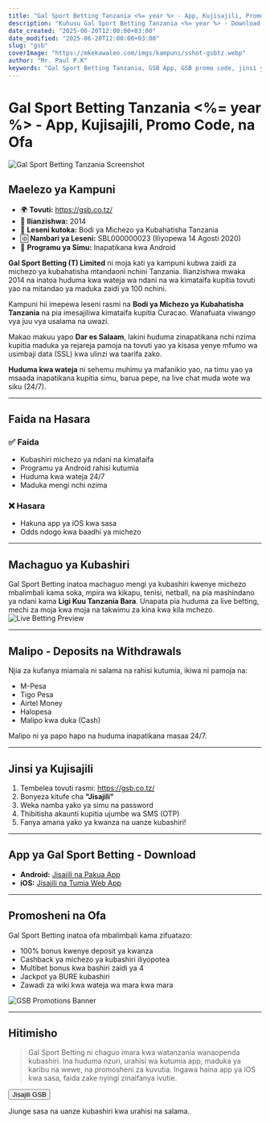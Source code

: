 ```yaml
---
title: "Gal Sport Betting Tanzania <%= year %> - App, Kujisajili, Promo Code, na Ofa"
description: "Kuhusu Gal Sport Betting Tanzania <%= year %> - Download App, msaada wa kujisajili, promo code, na ofa. Ijue kampuni hii kwa undani, faida na hasara za kuitumia."
date_created: "2025-06-20T12:00:00+03:00"
date_modified: "2025-06-20T12:00:00+03:00"
slug: "gsb"
coverImage: "https://mkekawaleo.com/imgs/kampuni/sshot-gsbtz.webp"
author: "Mr. Paul P.K"
keywords: "Gal Sport Betting Tanzania, GSB App, GSB promo code, jinsi ya kujisajili GSB, betting Tanzania"
---
```


# Gal Sport Betting Tanzania <%= year %> - App, Kujisajili, Promo Code, na Ofa
![Gal Sport Betting Tanzania Screenshot](/imgs/kampuni/sshot-gsbtz.webp)

## Maelezo ya Kampuni
- 🌍 **Tovuti:** <a href="/gsb/register" target="_blank" rel="nofollow sponsored">https://gsb.co.tz/</a>  
- 📅 **Ilianzishwa:** 2014  
- 🎰 **Leseni kutoka:** Bodi ya Michezo ya Kubahatisha Tanzania  
- 🆔 **Nambari ya Leseni:** SBL000000023 (Iliyopewa 14 Agosti 2020)  
- 📱 **Programu ya Simu:** Inapatikana kwa Android  

**Gal Sport Betting (T) Limited** ni moja kati ya kampuni kubwa zaidi za michezo ya kubahatisha mtandaoni nchini Tanzania. Ilianzishwa mwaka 2014 na inatoa huduma kwa wateja wa ndani na wa kimataifa kupitia tovuti yao na mitandao ya maduka zaidi ya 100 nchini.  

Kampuni hii imepewa leseni rasmi na **Bodi ya Michezo ya Kubahatisha Tanzania** na pia imesajiliwa kimataifa kupitia Curacao. Wanafuata viwango vya juu vya usalama na uwazi.  

Makao makuu yapo **Dar es Salaam**, lakini huduma zinapatikana nchi nzima kupitia maduka ya rejareja pamoja na tovuti yao ya kisasa yenye mfumo wa usimbaji data (SSL) kwa ulinzi wa taarifa zako.  

**Huduma kwa wateja** ni sehemu muhimu ya mafanikio yao, na timu yao ya msaada inapatikana kupitia simu, barua pepe, na live chat muda wote wa siku (24/7).  

---

## Faida na Hasara

### ✅ Faida
- Kubashiri michezo ya ndani na kimataifa  
- Programu ya Android rahisi kutumia  
- Huduma kwa wateja 24/7  
- Maduka mengi nchi nzima  

### ❌ Hasara
- Hakuna app ya iOS kwa sasa  
- Odds ndogo kwa baadhi ya michezo  

---

## Machaguo ya Kubashiri
Gal Sport Betting inatoa machaguo mengi ya kubashiri kwenye michezo mbalimbali kama soka, mpira wa kikapu, tenisi, netball, na pia mashindano ya ndani kama **Ligi Kuu Tanzania Bara**. Unapata pia huduma za live betting, mechi za moja kwa moja na takwimu za kina kwa kila mchezo.  
![Live Betting Preview](/imgs/kampuni/sshot-gsbtz-live.webp)

---

## Malipo - Deposits na Withdrawals
Njia za kufanya miamala ni salama na rahisi kutumia, ikiwa ni pamoja na:  
- M-Pesa  
- Tigo Pesa  
- Airtel Money  
- Halopesa  
- Malipo kwa duka (Cash)

Malipo ni ya papo hapo na huduma inapatikana masaa 24/7.  

---

## Jinsi ya Kujisajili
1. Tembelea tovuti rasmi: <a href="https://gsb.co.tz/" target="_blank">https://gsb.co.tz/</a>  
2. Bonyeza kitufe cha <strong>"Jisajili"</strong>  
3. Weka namba yako ya simu na password  
4. Thibitisha akaunti kupitia ujumbe wa SMS (OTP)  
5. Fanya amana yako ya kwanza na uanze kubashiri!  

---

## App ya Gal Sport Betting - Download
- <i class="fa-brands fa-android text-success"></i> **Android:** <a href="/gsb/register" target="_blank" rel="nofollow sponsored">Jisajili na Pakua App</a>  
- <i class="fa-brands fa-apple text-secondary"></i> **iOS:** <a href="/gsb/register" target="_blank" rel="nofollow sponsored">Jisajili na Tumia Web App</a>  

---

## Promosheni na Ofa
Gal Sport Betting inatoa ofa mbalimbali kama zifuatazo:  
- 100% bonus kwenye deposit ya kwanza  
- Cashback ya michezo ya kubashiri iliyopotea  
- Multibet bonus kwa bashiri zaidi ya 4  
- Jackpot ya BURE kubashiri  
- Zawadi za wiki kwa wateja wa mara kwa mara  

![GSB Promotions Banner](/imgs/50x-refund-720x405.webp)

---

## Hitimisho
> Gal Sport Betting ni chaguo imara kwa watanzania wanaopenda kubashiri. Ina huduma nzuri, urahisi wa kutumia app, maduka ya karibu na wewe, na promosheni za kuvutia. Ingawa haina app ya iOS kwa sasa, faida zake nyingi zinaifanya ivutie.

<div class="aff-cont">
    <div>
      <button type="button" onclick="window.open('/gsb/register', '_blank')">
        Jisajili GSB
        <i class="fffas fa-solid fa-up-right-from-square ms-2 text-light"></i>
      </button>
    </div>
    <p class="text-center">Jiunge sasa na uanze kubashiri kwa urahisi na salama.</p>
</div>

